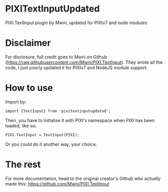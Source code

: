 # PIXITextInputUpdated
PIXI.TextInput plugin by Mwni, updated for PIXIv7 and node modules

# Disclaimer
For disclosure, full credit goes to Mwni on Github (https://raw.githubusercontent.com/Mwni/PIXI.TextInput). They wrote all the code, I just poorly updated it for PIXIv7 and NodeJS module support.

# How to use
Import by:
```
import {TextInput} from 'pixitextinputupdated';
```

Then, you have to initialise it with PIXI's namespace when PIXI has been loaded, like so:
```
PIXI.TextInput = TextInput(PIXI);
```
Or you could do it another way, your choice.

# The rest
For more documentation, head to the original creator's Github who actually made this: https://github.com/Mwni/PIXI.TextInput